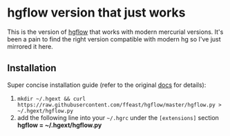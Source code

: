 # hgflow version that just works
This is the version of [hgflow](https://bitbucket.org/yujiewu/hgflow/wiki/Home) that works with modern mercurial versions.
It's been a pain to find the right version compatible with modern hg so I've just mirrored it here.
## Installation
Super concise installation guide (refer to the original [docs](https://bitbucket.org/yujiewu/hgflow/wiki/Home) for details):
 1. `mkdir ~/.hgext && curl https://raw.githubusercontent.com/ffeast/hgflow/master/hgflow.py > ~/.hgext/hgflow.py`
 2. add the following line into your `~/.hgrc`  under the `[extensions]`  section
**hgflow = ~/.hgext/hgflow.py**
